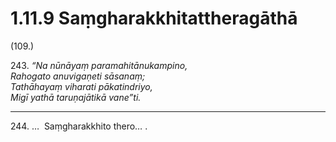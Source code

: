 

# 1.11.9 Saṃgharakkhitattheragāthā




(109.)

243\. _“Na nūnāyaṃ paramahitānukampino,_  
_Rahogato anuvigaṇeti sāsanaṃ;_  
_Tathāhayaṃ viharati pākatindriyo,_  
_Migī yathā taruṇajātikā vane”ti._  


---

244\. …  Saṃgharakkhito thero… .





